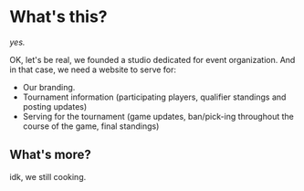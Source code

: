 # What's this?

*yes.*

OK, let's be real, we founded a studio dedicated for event organization. And in that case, we need a website to serve for:

- Our branding.
- Tournament information (participating players, qualifier standings and posting updates)
- Serving for the tournament (game updates, ban/pick-ing throughout the course of the game, final standings)

## What's more?

idk, we still cooking.
